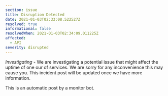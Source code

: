 ```yaml
---
section: issue
title: Disruption Detected
date: 2021-01-03T02:33:08.522527Z
resolved: true
informational: false
resolvedWhen: 2021-01-03T02:34:09.011225Z
affected:
  - API
severity: disrupted
---
```

*Investigating* - We are investigating a potential issue that might affect the uptime of one our of services. We are sorry for any inconvenience this may cause you. This incident post will be updated once we have more information.

This is an automatic post by a monitor bot.
        